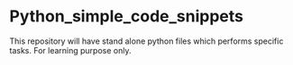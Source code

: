 # Python_simple_code_snippets
This repository will have stand alone python files which performs specific tasks. For learning purpose only.
